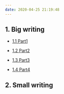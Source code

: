 ```yaml
---
date: 2020-04-25 21:19:48
---
```


## 1. Big writing

- [1.1 Part1][w1]

- [1.2 Part2][w2]

- [1.3 Part3][w3]

- [1.4 Part4][w4]

<!--
- [1.6 Work][w6]

- [1.2 Traditional vs Modern][w2]
 
- [1.3 Television, Internet, Phones][w3]
  
- [1.4 Animals][w4]
   
- [1.5 Crime][w5]
    
- [1.7 Advertising][w6]
 
- [1.8 Environment][w6]
 
- [1.9 Family][w6]
   
- [2.1 Health][w6]
    
- [2.2 Transport][w6]
     
- [2.3 Education][w6]

- [2.3 Consume][w6]

- [2.3 Tourism][w6]

- [2.3 Guns and Weapons][w6]

- [2.3 Global issues][w6]

- [2.3 Water][w6]

- [2.3 Sport and Leisure][w6]

- [2.3 Gender][w6]

- [2.3 Personality][w6]

- [2.3 Language][w6]

[w1]: /w1_cities
[w2]: /
[w3]: /
[w4]: /
[w5]: /
[w6]: /
[w7]: /
-->

[0]: /
[w1]: /w1
[w2]: /w2
[w3]: /w3
[w4]: /w4

## 2. Small writing